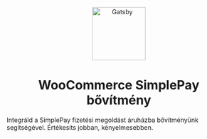<p align="center">
  <a href="https://conedevelopment.com/">
    <img alt="Gatsby" src="https://conedevelopment.com/wp-content/themes/cone/assets/images/logo.svg" width="120" />
  </a>
</p>
<h1 align="center">
  WooCommerce SimplePay bővítmény
</h1>

Integráld a SimplePay fizetési megoldást áruházba bővítményünk segítségével. Értékesíts jobban, kényelmesebben.